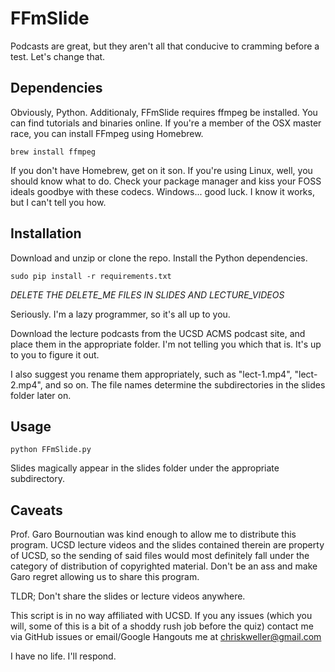 # FFmSlide
Podcasts are great, but they aren't all that conducive to cramming before a test.
Let's change that.

## Dependencies
Obviously, Python. Additionaly, FFmSlide requires ffmpeg be installed. You can find tutorials and binaries online. 
If you're a member of the OSX master race, you can install FFmpeg using Homebrew. 
```
brew install ffmpeg
```
If you don't have Homebrew, get on it son. If you're using Linux, well, you should know what to do. 
Check your package manager and kiss your FOSS ideals goodbye with these codecs. Windows... good luck. 
I know it works, but I can't tell you how.

## Installation
Download and unzip or clone the repo. Install the Python dependencies. 
```
sudo pip install -r requirements.txt
```

*DELETE THE DELETE_ME FILES IN SLIDES AND LECTURE_VIDEOS*

Seriously. I'm a lazy programmer, so it's all up to you.

Download the lecture podcasts from the UCSD ACMS podcast site, and place them in the appropriate folder. 
I'm not telling you which that is. It's up to you to figure it out.

I also suggest you rename them appropriately, such as "lect-1.mp4", "lect-2.mp4", and so on. The file names
determine the subdirectories in the slides folder later on.

## Usage
```
python FFmSlide.py
```

Slides magically appear in the slides folder under the appropriate subdirectory.

## Caveats
Prof. Garo Bournoutian was kind enough to allow me to distribute this program. UCSD lecture videos and the slides
contained therein are property of UCSD, so the sending of said files would most definitely fall under the category
of distribution of copyrighted material. Don't be an ass and make Garo regret allowing us to share this program.

TLDR; Don't share the slides or lecture videos anywhere.

This script is in no way affiliated with UCSD. If you any issues (which you will, some of this is a bit of a shoddy
rush job before the quiz) contact me via GitHub issues or email/Google Hangouts me at chriskweller@gmail.com 

I have no life. I'll respond.





